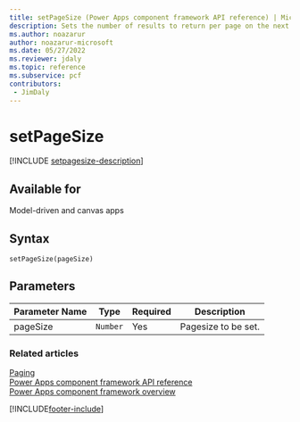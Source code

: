 ```yaml
---
title: setPageSize (Power Apps component framework API reference) | Microsoft Docs
description: Sets the number of results to return per page on the next data refresh.
ms.author: noazarur
author: noazarur-microsoft
ms.date: 05/27/2022
ms.reviewer: jdaly
ms.topic: reference
ms.subservice: pcf
contributors:
 - JimDaly
---
```


# setPageSize

[!INCLUDE [setpagesize-description](includes/setpagesize-description.md)]

## Available for

Model-driven and canvas apps

## Syntax

`setPageSize(pageSize)`

## Parameters

| Parameter Name | Type     | Required | Description         |
| -------------- | -------- | -------- | ------------------- |
| pageSize       | `Number` | Yes      | Pagesize to be set. |

### Related articles

[Paging](../paging.md)<br/>
[Power Apps component framework API reference](../../reference/index.md)<br/>
[Power Apps component framework overview](../../overview.md)

[!INCLUDE[footer-include](../../../../includes/footer-banner.md)]

